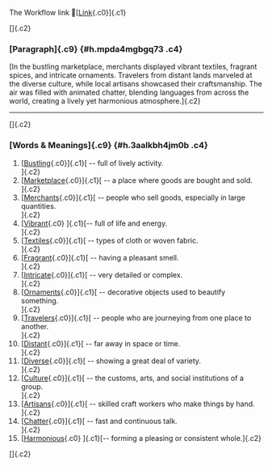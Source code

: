 The Workflow link
👏[[Link](https://www.google.com/url?q=http://www.google.com&sa=D&source=editors&ust=1758883306666200&usg=AOvVaw1pz4WOaEdfEzwf9McuDZHE){.c0}]{.c1}

[]{.c2}

### [Paragraph]{.c9} {#h.mpda4mgbgq73 .c4}

[In the bustling marketplace, merchants displayed vibrant textiles,
fragrant spices, and intricate ornaments. Travelers from distant lands
marveled at the diverse culture, while local artisans showcased their
craftsmanship. The air was filled with animated chatter, blending
languages from across the world, creating a lively yet harmonious
atmosphere.]{.c2}

------------------------------------------------------------------------

[]{.c2}

### [Words & Meanings]{.c9} {#h.3aalkbh4jm0b .c4}

1.  [[Bustling](https://www.google.com/url?q=http://www.google.com&sa=D&source=editors&ust=1758883306667692&usg=AOvVaw2YPM09IQFeC0M19vfcr51F){.c0}]{.c1}[ --
    full of lively activity.\
    ]{.c2}
2.  [[Marketplace](https://www.google.com/url?q=http://www.google.com&sa=D&source=editors&ust=1758883306668102&usg=AOvVaw2LCrszmTjhJKlbot5ZOzni){.c0}]{.c1}[ --
    a place where goods are bought and sold.\
    ]{.c2}
3.  [[Merchants](https://www.google.com/url?q=http://www.google.com&sa=D&source=editors&ust=1758883306668525&usg=AOvVaw2NWBC-LJG1baCLUFAnyItq){.c0}]{.c1}[ --
    people who sell goods, especially in large quantities.\
    ]{.c2}
4.  [[Vibrant](https://www.google.com/url?q=http://www.google.com&sa=D&source=editors&ust=1758883306668986&usg=AOvVaw3osm4QGxoQthsKJhFmdxzH){.c0}
    ]{.c1}[-- full of life and energy.\
    ]{.c2}
5.  [[Textiles](https://www.google.com/url?q=http://www.google.com&sa=D&source=editors&ust=1758883306669338&usg=AOvVaw2T4iwUvRRh8MgEN03Anezn){.c0}]{.c1}[ --
    types of cloth or woven fabric.\
    ]{.c2}
6.  [[Fragrant](https://www.google.com/url?q=http://www.google.com&sa=D&source=editors&ust=1758883306669588&usg=AOvVaw0DouauJ4-Ugv6V1tHcWlTB){.c0}]{.c1}[ --
    having a pleasant smell.\
    ]{.c2}
7.  [[Intricate](https://www.google.com/url?q=http://www.google.com&sa=D&source=editors&ust=1758883306669818&usg=AOvVaw26YK19QnKcmBNH3yc84W75){.c0}]{.c1}[ --
    very detailed or complex.\
    ]{.c2}
8.  [[Ornaments](https://www.google.com/url?q=http://www.google.com&sa=D&source=editors&ust=1758883306670043&usg=AOvVaw3LiHdoDDu3-phhTpZtsPBl){.c0}]{.c1}[ --
    decorative objects used to beautify something.\
    ]{.c2}
9.  [[Travelers](https://www.google.com/url?q=http://www.google.com&sa=D&source=editors&ust=1758883306670278&usg=AOvVaw3foF_SFK0DI0yHyw_qAuKU){.c0}]{.c1}[ --
    people who are journeying from one place to another.\
    ]{.c2}
10. [[Distant](https://www.google.com/url?q=http://www.google.com&sa=D&source=editors&ust=1758883306670602&usg=AOvVaw2oIhNOg04Sczj0E1K5U1We){.c0}]{.c1}[ --
    far away in space or time.\
    ]{.c2}
11. [[Diverse](https://www.google.com/url?q=http://www.google.com&sa=D&source=editors&ust=1758883306670882&usg=AOvVaw02HIaxPvFW0RjoU5c_kSGW){.c0}]{.c1}[ --
    showing a great deal of variety.\
    ]{.c2}
12. [[Culture](https://www.google.com/url?q=http://www.google.com&sa=D&source=editors&ust=1758883306671237&usg=AOvVaw1qk4XrMNz8d-o4vLVKFDRO){.c0}]{.c1}[ --
    the customs, arts, and social institutions of a group.\
    ]{.c2}
13. [[Artisans](https://www.google.com/url?q=http://www.google.com&sa=D&source=editors&ust=1758883306671649&usg=AOvVaw1J_ZNzHzw9oF7-r5pe6qaO){.c0}]{.c1}[ --
    skilled craft workers who make things by hand.\
    ]{.c2}
14. [[Chatter](https://www.google.com/url?q=http://www.google.com&sa=D&source=editors&ust=1758883306671868&usg=AOvVaw1xjqT1Yo_PduJkD2J8FUBH){.c0}]{.c1}[ --
    fast and continuous talk.\
    ]{.c2}
15. [[Harmonious](https://www.google.com/url?q=http://www.google.com&sa=D&source=editors&ust=1758883306672070&usg=AOvVaw3K3qXKIw-9ECHwOC8hkzzm){.c0}
    ]{.c1}[-- forming a pleasing or consistent whole.]{.c2}

[]{.c2}
